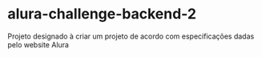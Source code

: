 # alura-challenge-backend-2
Projeto designado à criar um projeto de acordo com especificações dadas pelo website Alura
